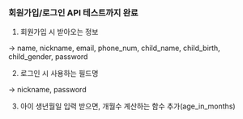 ### 회원가입/로그인 API 테스트까지 완료
1. 회원가입 시 받아오는 정보

-> name, nickname, email, phone_num, child_name, child_birth, child_gender, password

2. 로그인 시 사용하는 필드명

 ->  nickname, password

3. 아이 생년월일 입력 받으면, 개월수 계산하는 함수 추가(age_in_months)
